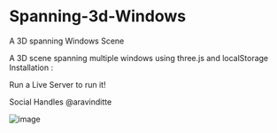 # Spanning-3d-Windows
A 3D spanning Windows Scene

A 3D scene spanning multiple windows using three.js and localStorage
   Installation : 

   Run a Live Server to run it!

Social Handles @aravinditte


![image](https://github.com/aravinditte/Spanning-3d-Windows/assets/119928913/7a1c1016-f9a5-4353-b542-49656bcb0515)
